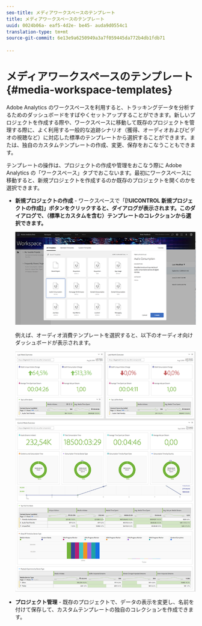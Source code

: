 ```yaml
---
seo-title: メディアワークスペースのテンプレート
title: メディアワークスペースのテンプレート
uuid: 0024b06a- eaf5-4d2e- be45- auda9d0554c1
translation-type: tm+mt
source-git-commit: 6e13e9a6250949a3a7f059445da772b4db1fdb71

---
```



# メディアワークスペースのテンプレート{#media-workspace-templates}

Adobe Analytics のワークスペースを利用すると、トラッキングデータを分析するためのダッシュボードをすばやくセットアップすることができます。新しいプロジェクトを作成する際や、ワークスペースに移動して既存のプロジェクトを管理する際に、よく利用する一般的な追跡シナリオ（獲得、オーディオおよびビデオの視聴など）に対応した標準のテンプレートから選択することができます。または、独自のカスタムテンプレートの作成、変更、保存をおこなうこともできます。

テンプレートの操作は、プロジェクトの作成や管理をおこなう際に Adobe Analytics の「ワークスペース」タブでおこないます。最初にワークスペースに移動すると、新規プロジェクトを作成するのか既存のプロジェクトを開くのかを選択できます。

* **新規プロジェクトの作成** - ワークスペースで「**[!UICONTROL 新規プロジェクトの作成]」ボタンをクリックすると、ダイアログが表示されます。このダイアログで、（標準とカスタムを含む）テンプレートのコレクションから選択できます。**

   ![](assets/all-templates-audio.png)

   例えば、オーディオ消費テンプレートを選択すると、以下のオーディオ向けダッシュボードが表示されます。

   ![](assets/aa-workspace.png)

* **プロジェクト管理** - 既存のプロジェクトで、データの表示を変更し、名前を付けて保存して、カスタムテンプレートの独自のコレクションを作成できます。

